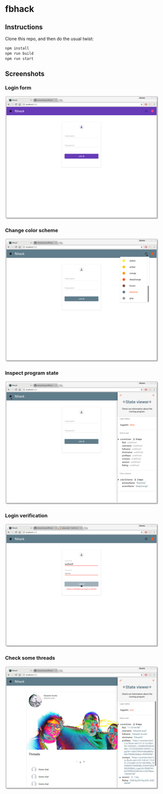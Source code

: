 # fbhack

## Instructions

Clone this repo, and then do the usual twist:

```sh
npm install
npm run build
npm run start
```

## Screenshots

### Login form

![login](doc/img/login.png?raw=true "Login form")

### Change color scheme

![colorscheme](doc/img/colorscheme.png?raw=true "Change color scheme")

### Inspect program state

![debug](doc/img/debug.png?raw=true "Inspect program state")

### Login verification

![error](doc/img/error.png?raw=true "Login verification")

### Check some threads

![threads](doc/img/threads.png?raw=true "Check some threads")
